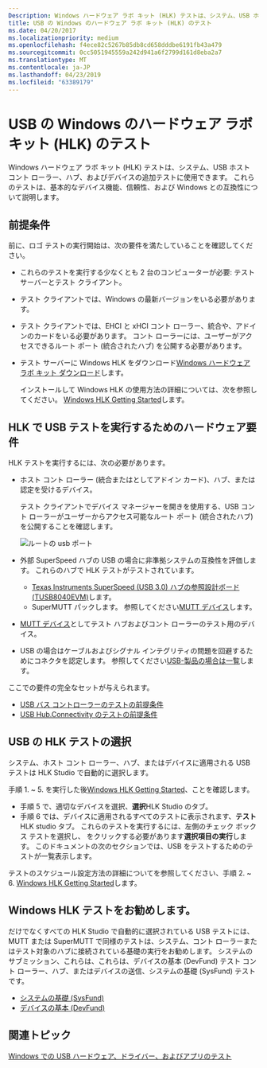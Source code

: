 ```yaml
---
Description: Windows ハードウェア ラボ キット (HLK) テストは、システム、USB ホスト コント ローラー、ハブ、およびデバイスの追加テストに使用できます。
title: USB の Windows のハードウェア ラボ キット (HLK) のテスト
ms.date: 04/20/2017
ms.localizationpriority: medium
ms.openlocfilehash: f4ece82c5267b85db8cd658dddbe6191fb43a479
ms.sourcegitcommit: 0cc5051945559a242d941a6f2799d161d8eba2a7
ms.translationtype: MT
ms.contentlocale: ja-JP
ms.lasthandoff: 04/23/2019
ms.locfileid: "63389179"
---
```

# <a name="windows-hardware-lab-kit-hlk-tests-for-usb"></a>USB の Windows のハードウェア ラボ キット (HLK) のテスト


Windows ハードウェア ラボ キット (HLK) テストは、システム、USB ホスト コント ローラー、ハブ、およびデバイスの追加テストに使用できます。 これらのテストは、基本的なデバイス機能、信頼性、および Windows との互換性について説明します。

## <a name="prerequisites"></a>前提条件


前に、ロゴ テストの実行開始は、次の要件を満たしていることを確認してください。

-   これらのテストを実行する少なくとも 2 台のコンピューターが必要: テスト サーバーとテスト クライアント。
-   テスト クライアントでは、Windows の最新バージョンをいる必要があります。
-   テスト クライアントでは、EHCI と xHCI コント ローラー、統合や、アドインのカードをいる必要があります。 コント ローラーには、ユーザーがアクセスできるルート ポート (統合されたハブ) を公開する必要があります。
-   テスト サーバーに Windows HLK をダウンロード[Windows ハードウェア ラボ キット ダウンロード](https://go.microsoft.com/fwlink/p/?linkid=285647)します。

    インストールして Windows HLK の使用方法の詳細については、次を参照してください。 [Windows HLK Getting Started](https://docs.microsoft.com/windows-hardware/test/hlk/getstarted/windows-hlk-getting-started)します。

## <a name="hardware-requirements-for-running-usb-tests-in-the-hlk"></a>HLK で USB テストを実行するためのハードウェア要件


HLK テストを実行するには、次の必要があります。

-   ホスト コント ローラー (統合またはとしてアドイン カード)、ハブ、または認定を受けるデバイス。

    テスト クライアントでデバイス マネージャーを開きを使用する、USB コント ローラーがユーザーからアクセス可能なルート ポート (統合されたハブ) を公開することを確認します。

    ![ルートの usb ポート](images/roothubports.png)

-   外部 SuperSpeed ハブの USB の場合に非準拠システムの互換性を評価します。 これらのハブで HLK テストがテストされています。
    -   [Texas Instruments SuperSpeed (USB 3.0) ハブの参照設計ボード (TUSB8040EVM)](https://go.microsoft.com/fwlink/p/?linkid=248509)します。
    -   SuperMUTT パックします。 参照してください[MUTT デバイス](microsoft-usb-test-tool--mutt--devices.md)します。
-   [MUTT デバイス](microsoft-usb-test-tool--mutt--devices.md)としてテスト ハブおよびコント ローラーのテスト用のデバイス。
-   USB の場合はケーブルおよびシグナル インテグリティの問題を回避するためにコネクタを認定します。 参照してください[USB-製品の場合は一覧](https://go.microsoft.com/fwlink/p/?linkid=617502)します。

ここでの要件の完全なセットが与えられます。

-   [USB バス コントローラーのテストの前提条件](https://go.microsoft.com/fwlink/p/?linkid=617477)
-   [USB Hub.Connectivity のテストの前提条件](https://go.microsoft.com/fwlink/p/?linkid=617499)

## <a name="hlk-test-selection-for-usb"></a>USB の HLK テストの選択


システム、ホスト コント ローラー、ハブ、またはデバイスに適用される USB テストは HLK Studio で自動的に選択します。

手順 1. ~ 5. を実行した後[Windows HLK Getting Started]( https://docs.microsoft.com/windows-hardware/test/hlk/getstarted/windows-hlk-getting-started)、ことを確認します。

-   手順 5 で、適切なデバイスを選択、**選択**HLK Studio のタブ。
-   手順 6 では、デバイスに適用されるすべてのテストに表示されます、**テスト**HLK studio タブ。 これらのテストを実行するには、左側のチェック ボックス テストを選択し、 をクリックする必要があります**選択項目の実行**します。 このドキュメントの次のセクションでは、USB をテストするためのテストが一覧表示します。

テストのスケジュール設定方法の詳細についてを参照してください、手順 2. ~ 6. [Windows HLK Getting Started]( https://docs.microsoft.com/windows-hardware/test/hlk/getstarted/windows-hlk-getting-started)します。

## <a name="recommended-windows-hlk-tests"></a>Windows HLK テストをお勧めします。

だけでなくすべての HLK Studio で自動的に選択されている USB テストには、MUTT または SuperMUTT で同様のテストは、システム、コント ローラーまたはテスト対象のハブに接続されている基礎の実行をお勧めします。 システムのサブミッション、これらは、これらは、デバイスの基本 (DevFund) テスト コント ローラー、ハブ、またはデバイスの送信、システムの基礎 (SysFund) テストです。

-   [システムの基礎 (SysFund)](https://docs.microsoft.com/windows-hardware/test/hlk/testref/system-fundamentals-tests)
-   [デバイスの基本 (DevFund)](https://docs.microsoft.com/windows-hardware/test/hlk/testref/device-devfund-tests)

## <a name="related-topics"></a>関連トピック
[Windows での USB ハードウェア、ドライバー、およびアプリのテスト](usb-driver-testing-guide.md)  



